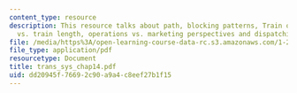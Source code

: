 ```yaml
---
content_type: resource
description: This resource talks about path, blocking patterns, Train operating costs
  vs. train length, operations vs. marketing perspectives and dispatching.
file: /media/https%3A/open-learning-course-data-rc.s3.amazonaws.com/1-221j-transportation-systems-fall-2004/dd20945f76692c90a9a4c8eef27b1f15_trans_sys_chap14.pdf
file_type: application/pdf
resourcetype: Document
title: trans_sys_chap14.pdf
uid: dd20945f-7669-2c90-a9a4-c8eef27b1f15
---
```

